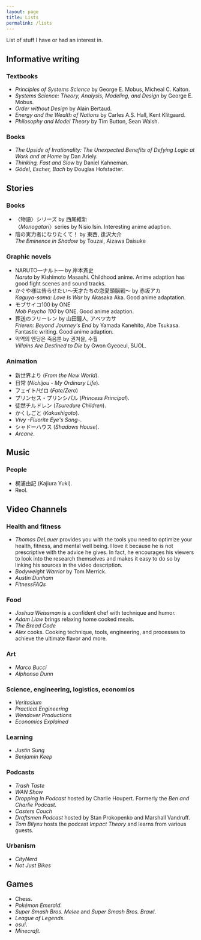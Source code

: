 ```yaml
---
layout: page
title: Lists
permalink: /lists
---
```


List of stuff I have or had an interest in.

## Informative writing

### Textbooks

* _Principles of Systems Science_ by George E. Mobus, Micheal C. Kalton.
* _Systems Science: Theory, Analysis, Modeling, and Design_ by George E. Mobus.
* _Order without Design_ by Alain Bertaud.
* _Energy and the Wealth of Nations_ by Carles A.S. Hall, Kent Klitgaard.
* _Philosophy and Model Theory_ by Tim Button, Sean Walsh.

### Books

* _The Upside of Irrationality: The Unexpected Benefits of Defying Logic at Work and at Home_ by Dan Ariely.
* _Thinking, Fast and Slow_ by Daniel Kahneman.
* _Gödel, Escher, Bach_ by Douglas Hofstadter.

## Stories

### Books

* 〈物語〉シリーズ by 西尾維新\
  〈_Monogatari_〉series by Nisio Isin. Interesting anime adaption.
* 陰の実力者になりたくて！ by 東西, 逢沢大介\
  _The Eminence in Shadow_ by Touzai, Aizawa Daisuke

### Graphic novels

* NARUTO―ナルト― by 岸本斉史\
  _Naruto_ by Kishimoto Masashi. Childhood anime. Anime adaption has good fight scenes and sound tracks.
* かぐや様は告らせたい～天才たちの恋愛頭脳戦～ by 赤坂アカ\
  _Kaguya-sama: Love Is War_ by Akasaka Aka. Good anime adaptation.
* モブサイコ100 by ONE\
  _Mob Psycho 100_ by ONE. Good anime adaption.
* 葬送のフリーレン by 山田鐘人, アベツカサ\
  _Frieren: Beyond Journey's End_ by Yamada Kanehito, Abe Tsukasa. Fantastic writing. Good anime adaption.
* 악역의 엔딩은 죽음뿐 by 권겨을, 수월\
  _Villains Are Destined to Die_ by Gwon Gyeoeul, SUOL.

### Animation

* 新世界より (_From the New World_).
* 日常 (_Nichijou - My Ordinary Life_).
* フェイト/ゼロ (_Fate/Zero_)
* プリンセス・プリンシパル (_Princess Principal_).
* 徒然チルドレン (_Tsuredure Children_).
* かくしごと (_Kakushigoto_).
* _Vivy -Fluorite Eye's Song-_.
* シャドーハウス (_Shadows House_).
* _Arcane_.

## Music

### People

* 梶浦由記 (Kajiura Yuki).
* Reol.


## Video Channels

### Health and fitness

* _Thomas DeLauer_ provides you with the tools you need to optimize your health, fitness, and mental well being. I love it because he is not prescriptive with the advice he gives. In fact, he encourages his viewers to look into the research themselves and makes it easy to do so by linking his sources in the video description.
* _Bodyweight Warrior_ by Tom Merrick.
* _Austin Dunham_
* _FitnessFAQs_

### Food

* _Joshua Weissman_ is a confident chef with technique and humor.
* _Adam Liaw_ brings relaxing home cooked meals.
* _The Bread Code_
* _Alex_ cooks. Cooking technique, tools, engineering, and processes to achieve the ultimate flavor and more.

### Art

* _Marco Bucci_
* _Alphonso Dunn_

### Science, engineering, logistics, economics

* _Veritasium_
* _Practical Engineering_
* _Wendover Productions_
* _Economics Explained_

### Learning

* _Justin Sung_
* _Benjamin Keep_

### Podcasts

* _Trash Taste_
* _WAN Show_
* _Dropping In Podcast_ hosted by Charlie Houpert. Formerly the _Ben and Charlie Podcast_.
* _Casters Couch_
* _Draftsmen Podcast_ hosted by Stan Prokopenko and Marshall Vandruff.
* _Tom Bilyeu_ hosts the podcast _Impact Theory_ and learns from various guests.

### Urbanism

* _CityNerd_
* _Not Just Bikes_

## Games

* Chess.
* _Pokémon Emerald_.
* _Super Smash Bros. Melee_ and _Super Smash Bros. Brawl_.
* _League of Legends_.
* _osu!_.
* _Minecraft_.